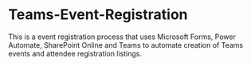 # Teams-Event-Registration
This is a event registration process that uses Microsoft Forms, Power Automate, SharePoint Online and Teams to automate creation of Teams events and attendee registration listings.
